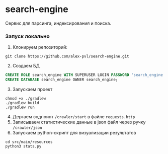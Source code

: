 # search-engine
Сервис для парсинга, индексирования и поиска.

### Запуск локально
1. Клонируем репозиторий:
```shell
git clone https://github.com/alex-pvl/search-engine.git
```
2. Создаем БД
```sql
CREATE ROLE search_engine WITH SUPERUSER LOGIN PASSWORD 'search_engine';
CREATE DATABASE search_engine OWNER search_engine;
```
3. Запускаем проект
```shell
chmod +x ./gradlew
./gradlew build
./gradlew run
```
4. Дергаем эндпоинт `/crawler/start` в файле `requests.http`
5. Записываем статистические данные в json файл через ручку `/crawler/json`
6. Запускаем python-скрипт для визуализации результатов
```shell
cd src/main/resources
python3 stats.py
```
